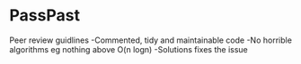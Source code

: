 # PassPast


Peer review guidlines
-Commented, tidy and maintainable code
-No horrible algorithms eg nothing above O(n logn) 
-Solutions fixes the issue

